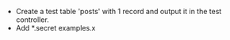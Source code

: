 * Create a test table 'posts' with 1 record and output it in the test controller.
* Add *.secret examples.x